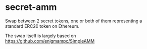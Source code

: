 # secret-amm

Swap between 2 secret tokens, one or both of them representing a standard ERC20 token on Ethereum. 

The swap itself is largely based on 
https://github.com/enigmampc/SimpleAMM